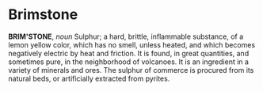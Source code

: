 # Brimstone

**BRIM'STONE**, _noun_ Sulphur; a hard, brittle, inflammable substance, of a lemon yellow color, which has no smell, unless heated, and which becomes negatively electric by heat and friction. It is found, in great quantities, and sometimes pure, in the neighborhood of volcanoes. It is an ingredient in a variety of minerals and ores. The sulphur of commerce is procured from its natural beds, or artificially extracted from pyrites.